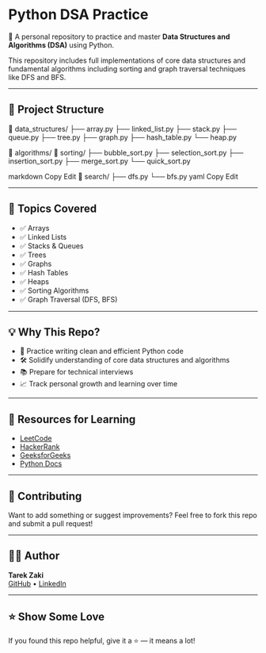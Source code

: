 # Python DSA Practice

🚀 A personal repository to practice and master **Data Structures and Algorithms (DSA)** using Python.

This repository includes full implementations of core data structures and fundamental algorithms including sorting and graph traversal techniques like DFS and BFS.

---

## 📁 Project Structure

📁 data_structures/ ├── array.py ├── linked_list.py ├── stack.py ├── queue.py ├── tree.py ├── graph.py ├── hash_table.py └── heap.py

📁 algorithms/ 📁 sorting/ ├── bubble_sort.py ├── selection_sort.py ├── insertion_sort.py ├── merge_sort.py └── quick_sort.py

markdown
Copy
Edit
📁 search/
    ├── dfs.py
    └── bfs.py
yaml
Copy
Edit

---

## 🧠 Topics Covered

- ✅ Arrays
- ✅ Linked Lists
- ✅ Stacks & Queues
- ✅ Trees
- ✅ Graphs
- ✅ Hash Tables
- ✅ Heaps
- ✅ Sorting Algorithms
- ✅ Graph Traversal (DFS, BFS)

---

## 💡 Why This Repo?

- 🧪 Practice writing clean and efficient Python code
- 🛠 Solidify understanding of core data structures and algorithms
- 📚 Prepare for technical interviews
- 📈 Track personal growth and learning over time

---

## 📎 Resources for Learning

- [LeetCode](https://leetcode.com/)
- [HackerRank](https://www.hackerrank.com/)
- [GeeksforGeeks](https://www.geeksforgeeks.org/)
- [Python Docs](https://docs.python.org/3/)

---

## 🙌 Contributing

Want to add something or suggest improvements? Feel free to fork this repo and submit a pull request!

---

## 🧑‍💻 Author

**Tarek Zaki**  
[GitHub](https://github.com/tareki9100) • [LinkedIn](https://www.linkedin.com/in/tareki9100)

---

## ⭐️ Show Some Love

If you found this repo helpful, give it a ⭐️ — it means a lot!
